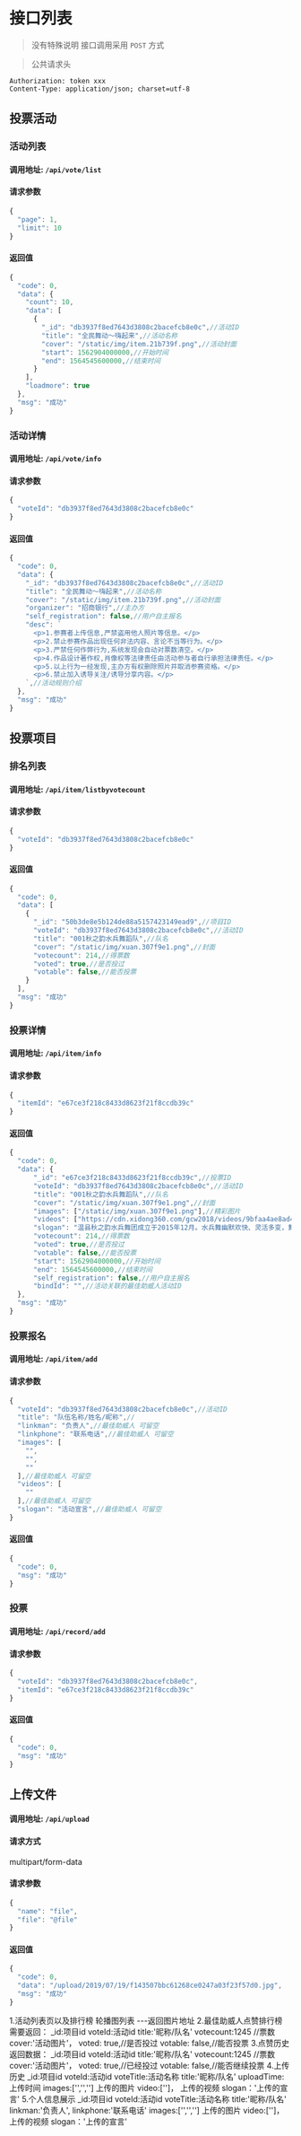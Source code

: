 # 接口列表
> 没有特殊说明 接口调用采用 `POST` 方式

> 公共请求头
```
Authorization: token xxx
Content-Type: application/json; charset=utf-8
```

## 投票活动
### 活动列表
#### 调用地址: `/api/vote/list`
#### 请求参数
```javascript
{
  "page": 1,
  "limit": 10
}
```
#### 返回值
```javascript
{
  "code": 0,
  "data": {
    "count": 10,
    "data": [
      {
        "_id": "db3937f8ed7643d3808c2bacefcb8e0c",//活动ID
        "title": "全民舞动～嗨起来",//活动名称
        "cover": "/static/img/item.21b739f.png",//活动封面
        "start": 1562904000000,//开始时间
        "end": 1564545600000,//结束时间
      }
    ],
    "loadmore": true
  },
  "msg": "成功"
}
```
### 活动详情
#### 调用地址: `/api/vote/info`
#### 请求参数
```javascript
{
  "voteId": "db3937f8ed7643d3808c2bacefcb8e0c"
}
```
#### 返回值
```javascript
{
  "code": 0,
  "data": {
    "_id": "db3937f8ed7643d3808c2bacefcb8e0c",//活动ID
    "title": "全民舞动～嗨起来",//活动名称
    "cover": "/static/img/item.21b739f.png",//活动封面
    "organizer": "招商银行",//主办方
    "self_registration": false,//用户自主报名
    "desc": `
      <p>1.参赛者上传信息,严禁盗用他人照片等信息。</p>
      <p>2.禁止参赛作品出现任何非法内容、言论不当等行为。</p>
      <p>3.严禁任何作弊行为,系统发现会自动对票数清空。</p>
      <p>4.作品设计著作权,肖像权等法律责任由活动参与者自行承担法律责任。</p>
      <p>5.以上行为一经发现,主办方有权删除照片并取消参赛资格。</p>
      <p>6.禁止加入诱导关注/诱导分享内容。</p>
    `,//活动规则介绍
  },
  "msg": "成功"
}
```
## 投票项目
### 排名列表
#### 调用地址: `/api/item/listbyvotecount`
#### 请求参数
```javascript
{
  "voteId": "db3937f8ed7643d3808c2bacefcb8e0c"
}
```
#### 返回值
```javascript
{
  "code": 0,
  "data": [
    {
      "_id": "50b3de8e5b124de88a5157423149ead9",//项目ID
      "voteId": "db3937f8ed7643d3808c2bacefcb8e0c",//活动ID
      "title": "001秋之韵水兵舞蹈队",//队名
      "cover": "/static/img/xuan.307f9e1.png",//封面
      "votecount": 214,//得票数
      "voted": true,//是否投过
      "votable": false,//能否投票
    }
  ],
  "msg": "成功"
}
```
### 投票详情
#### 调用地址: `/api/item/info`
#### 请求参数
```javascript
{
  "itemId": "e67ce3f218c8433d8623f21f8ccdb39c"
}
```
#### 返回值
```javascript
{
  "code": 0,
  "data": {
      "_id": "e67ce3f218c8433d8623f21f8ccdb39c",//投票ID
      "voteId": "db3937f8ed7643d3808c2bacefcb8e0c",//活动ID
      "title": "001秋之韵水兵舞蹈队",//队名
      "cover": "/static/img/xuan.307f9e1.png",//封面
      "images": ["/static/img/xuan.307f9e1.png"],//精彩图片
      "videos": ["https://cdn.xidong360.com/gcw2018/videos/9bfaa4ae8ad44814aaac3a766981bd31.mp4"],//参赛视频
      "slogan": "温县秋之韵水兵舞团成立于2015年12月。水兵舞幽默欢快、灵活多变，舞姿舒展大方、活泼奔放，深受大家喜爱。目前团队已过百人，为普及和推广水兵舞，秋之韵水兵舞蹈队将一如既往，以温县广场为主场，着力普及和推广水兵舞，带领广大水兵舞爱好者舞出快乐，舞出健康！",//参赛口号
      "votecount": 214,//得票数
      "voted": true,//是否投过
      "votable": false,//能否投票
      "start": 1562904000000,//开始时间
      "end": 1564545600000,//结束时间
      "self_registration": false,//用户自主报名
      "bindId": "",//活动关联的最佳助威人活动ID
  },
  "msg": "成功"
}
```
### 投票报名
#### 调用地址: `/api/item/add`
#### 请求参数
```javascript
{
  "voteId": "db3937f8ed7643d3808c2bacefcb8e0c",//活动ID
  "title": "队伍名称/姓名/昵称",//
  "linkman": "负责人",//最佳助威人 可留空
  "linkphone": "联系电话",//最佳助威人 可留空
  "images": [
    "",
    "",
    ""
  ],//最佳助威人 可留空
  "videos": [
    ""
  ],//最佳助威人 可留空
  "slogan": "活动宣言",//最佳助威人 可留空
}
```
#### 返回值
```javascript
{
  "code": 0,
  "msg": "成功"
}
```
### 投票
#### 调用地址: `/api/record/add`
#### 请求参数
```javascript
{
  "voteId": "db3937f8ed7643d3808c2bacefcb8e0c",
  "itemId": "e67ce3f218c8433d8623f21f8ccdb39c"
}
```
#### 返回值
```javascript
{
  "code": 0,
  "msg": "成功"
}
```

## 上传文件
#### 调用地址: `/api/upload`
#### 请求方式
multipart/form-data
#### 请求参数
```javascript
{
  "name": "file",
  "file": "@file"
}
```
#### 返回值
```javascript
{
  "code": 0,
  "data": "/upload/2019/07/19/f143507bbc61268ce0247a03f23f57d0.jpg",
  "msg": "成功"
}
```




1.活动列表页以及排行榜
   轮播图列表 ---返回图片地址
2.最佳助威人点赞排行榜
  需要返回：
      _id:项目id
      voteId:活动id
      title:'昵称/队名'
      votecount:1245 //票数
      cover:'活动图片'，
      voted: true,//是否投过
      votable: false,//能否投票
  3.点赞历史
   返回数据：
      _id:项目id
      voteId:活动id
      title:'昵称/队名'
      votecount:1245 //票数
      cover:'活动图片'，
      voted: true,//已经投过
      votable: false,//能否继续投票
  4.上传历史
      _id:项目id
      voteId:活动id
      voteTitle:活动名称
      title:'昵称/队名'
      uploadTime:上传时间
      images:['','','']       上传的图片
      video:['']，            上传的视频
      slogan：'上传的宣言'
  5.个人信息展示
      _id:项目id
      voteId:活动id
      voteTitle:活动名称
      title:'昵称/队名'
      linkman:'负责人',
      linkphone:'联系电话'
      images:['','','']       上传的图片
      video:['']，            上传的视频
      slogan：'上传的宣言'
      


